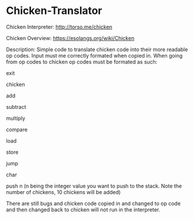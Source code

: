# Chicken-Translator

Chicken Interpreter: http://torso.me/chicken

Chicken Overview: https://esolangs.org/wiki/Chicken


Description: Simple code to translate chicken code into their more readable op codes. 
Input must me correctly formated when copied in.
When going from op codes to chicken op codes must be formated as such:

exit

chicken

add

subtract

multiply

compare

load

store

jump

char

push n (n being the integer value you want to push to the stack. Note the number of chickens, 10 chickens will be added)

There are still bugs and chicken code copied in and changed to op code and then changed back to chicken will not run in the interpreter.
